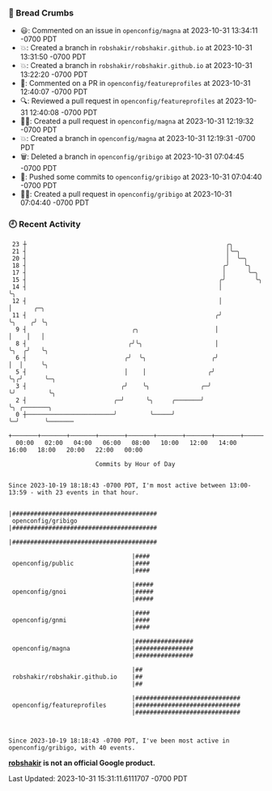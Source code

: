 ### 🍞 Bread Crumbs

 * 😃: Commented on an issue in `openconfig/magna` at 2023-10-31 13:34:11 -0700 PDT
 * 💥: Created a branch in `robshakir/robshakir.github.io` at 2023-10-31 13:31:50 -0700 PDT
 * 💥: Created a branch in `robshakir/robshakir.github.io` at 2023-10-31 13:22:20 -0700 PDT
 * 💬: Commented on a PR in  `openconfig/featureprofiles` at 2023-10-31 12:40:07 -0700 PDT
 * 🔍: Reviewed a pull request in  `openconfig/featureprofiles` at 2023-10-31 12:40:08 -0700 PDT
 * ✍🏼: Created a pull request in `openconfig/magna` at 2023-10-31 12:19:32 -0700 PDT
 * 💥: Created a branch in `openconfig/magna` at 2023-10-31 12:19:31 -0700 PDT
 * 🗑: Deleted a branch in `openconfig/gribigo` at 2023-10-31 07:04:45 -0700 PDT
 * 🚢: Pushed some commits to `openconfig/gribigo` at 2023-10-31 07:04:40 -0700 PDT
 * ✍🏼: Created a pull request in `openconfig/gribigo` at 2023-10-31 07:04:40 -0700 PDT

### 🕘 Recent Activity
```
 23 ┼                                                       ╭╮
 21 ┤                                                       │╰─╮
 20 ┤                                                       │  ╰─╮
 18 ┤                                                      ╭╯    ╰╮
 17 ┤                                                      │      ╰─╮
 15 ┤                                                     ╭╯        ╰╮
 14 ┤                                                     │          ╰╮
 12 ┤                                                     │           │      ╭─╮
 11 ┤                                                    ╭╯           ╰╮    ╭╯ ╰╮
  9 ┤                             ╭╮                     │             │    │   │
  8 ┤                            ╭╯╰╮                    │             ╰╮  ╭╯   ╰╮
  6 ┤                           ╭╯  ╰╮                  ╭╯              │  │     ╰╮
  5 ┤                           │    │                 ╭╯               ╰╮╭╯      ╰─╮
  3 ┤                          ╭╯    ╰╮              ╭─╯                 ╰╯         ╰╮
  2 ┤                        ╭─╯      ╰╮     ╭───────╯                               ╰╮ ╭───────╮
  0 ┼────────────────────────╯         ╰─────╯                                        ╰─╯       ╰───────
    +───────+───────+───────+───────+───────+───────+───────+───────+───────+───────+───────+───────+────
  00:00   02:00   04:00   06:00   08:00   10:00   12:00   14:00   16:00   18:00   20:00   22:00   00:00   

						Commits by Hour of Day


Since 2023-10-19 18:18:43 -0700 PDT, I'm most active between 13:00-13:59 - with 23 events in that hour.

```



```
                                  |########################################
 openconfig/gribigo               |########################################
                                  |########################################

                                  |####
 openconfig/public                |####
                                  |####

                                  |#####
 openconfig/gnoi                  |#####
                                  |#####

                                  |####
 openconfig/gnmi                  |####
                                  |####

                                  |################
 openconfig/magna                 |################
                                  |################

                                  |##
 robshakir/robshakir.github.io    |##
                                  |##

                                  |#############################
 openconfig/featureprofiles       |#############################
                                  |#############################



Since 2023-10-19 18:18:43 -0700 PDT, I've been most active in openconfig/gribigo, with 40 events.

```
**[robshakir](mailto:robjs@google.com) is not an official Google product.**  


Last Updated: 2023-10-31 15:31:11.6111707 -0700 PDT
